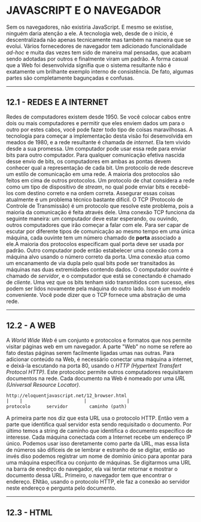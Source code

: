 # JAVASCRIPT E O NAVEGADOR

Sem os navegadores, não existiria JavaScript. E mesmo se existise, ninguém daria atenção a ele. A tecnologia web, desde de o início, é descentralizada não apenas tecnicamente mas também na maneira que se evolui. Vários fornecedores de navegador tem adicionado funcionalidade _ad-hoc_ e muita das vezes tem sido de maneira mal pensadas, que acabam sendo adotadas por outros e finalmente viram um padrão. A forma casual que a Web foi desenvolvida signifia que o sistema resultante não é exatamente um brilhante exemplo interno de consistência. De fato, algumas partes são completamente bagunçadas e confusas.

---

## 12.1 - REDES E A INTERNET

Redes de computadores existem desde 1950. Se você colocar cabos entre dois ou mais computadores e permitir que eles enviem dados um para o outro por estes cabos, você pode fazer todo tipo de coisas maravilhosas. A tecnologia para começar a implementação desta visão foi desenvolvida em meados de 1980, e a rede resultante é chamada de _internet_. Ela tem vivido desde a sua promessa. Um computador pode usar essa rede para enviar bits para outro computador. Para qualquer comunicação efetiva nascida desse envio de bits, os computadores em ambas as pontas devem conhecer qual a representação de cada bit. Um protocolo de rede descreve um estilo de comunicação em uma rede. A maioria dos protocolos são feitos em cima de outros protocolos. Um protocolo de chat considera a rede como um tipo de dispositivo de _stream_, no qual pode enviar bits e recebê-los com destino correto e na ordem correta. Assegurar essas coisas atualmente é um problema técnico bastante difícil. O TCP (Protocolo de Controle de Transmissão) é um protocolo que resolve este problema, pois a maioria da comunicação é feita através dele. Uma conexão TCP funciona da seguinte maneira: um computador deve estar esperando, ou ouvindo, outros computadores que irão começar a falar com ele. Para ser capar de escutar por diferente tipos de comunicação ao mesmo tempo em uma única máquina, cada ouvinte tem um número chamado de **porta** associado a ele.A maioria dos protocolos especificam qual porta deve ser usada por padrão. Outro computador pode então estabelecer uma conexão com a máquina alvo usando o número correto da porta. Uma conexão atua como um encanamento de via dupla pelo qual bits pode ser transitados às máquinas nas duas extremidades contendo dados. O computador ouvinte é chamado de _servidor_, e o computador que está se conectando é chamado de _cliente_. Uma vez que os bits tenham sido transmitidos com sucesso, eles podem ser lidos novamente pela máquina do outro lado. Isso é um modelo conveniente. Você pode dizer que o TCP fornece uma abstração de uma rede.

---

## 12.2 - A WEB

A _World Wide Web_ é um conjunto e protocolos e formatos que nos permite visitar páginas web em um navegador. A parte "Web" no nome se refere ao fato destas páginas serem facilmente ligadas umas nas outras. Para adicionar conteúdo na Web, é necessário conectar uma máquina a internet, e deixá-la escutando na porta 80, usando o _HTTP (Hypertext Transfert Protocol HTTP)_. Este protocoloc permite outros computadores requisitarem documentos na rede. Cada documento na Web é nomeado por uma _URL (Universal Resource Locator)_.

```txt
http://eloquentjavascript.net/12_browser.html
|    |                       |               |
protocolo      servidor        caminho (path)
```

A primeira parte nos diz que esta URL usa o protocolo HTTP. Então vem a parte que identifica qual servidor esta sendo requisitado o documento. Por último temos a string de caminho que identifica o documento específico de interesse. Cada máquina conectada com a Internet recebe um endereço IP único. Podemos usar isso deretamente como parte da URL, mas essa lista de números são difíceis de se lembrar e estranho de se digitar, então ao invés diso podemos registrar um nome de domínio único para apontar para uma máquina específica ou conjunto de máquinas. Se digitarmos uma URL na barra de enedrço do navegador, ela vai tentar retornar e mostrar o documento dessa URL. Primeiro, o navegador tem que encontrar o endereço. ENtão, usando o protocolo HTTP, ele faz a conexão ao servidor neste endereço e pergunta pelo documento.

---

## 12.3 - HTML
